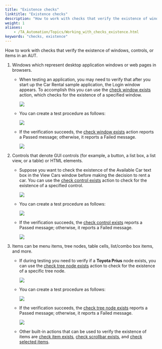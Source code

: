 ```yaml
--- 
title: "Existence checks"
linktitle: "Existence checks"
description: "How to work with checks that verify the existence of windows, controls, or items in an AUT."
weight: 1
aliases: 
    - /TA_Automation/Topics/Working_with_checks_existence.html
keywords: "checks, existence"
---
```


How to work with checks that verify the existence of windows, controls, or items in an AUT.

1.  Windows which represent desktop application windows or web pages in browsers.
    -   When testing an application, you may need to verify that after you start up the Car Rental sample application, the Login window appears. To accomplish this you can use the [check window exists](/TA_Automation/Topics/bia_check_window_exists.html) action, which checks for the existence of a specified window.

        ![](/images/TA_Automation/Images/bia_check_window_exists_aut.png)

    -   You can create a test procedure as follows:

        ![](/images/TA_Automation/Images/bia_check_window_exists_pgm.png)

    -   If the verification succeeds, the [check window exists](/TA_Automation/Topics/bia_check_window_exists.html) action reports a Passed message; otherwise, it reports a Failed message.

        ![](/images/TA_Automation/Images/bia_check_window_exists_res.png)

2.  Controls that denote GUI controls \(for example, a button, a list box, a list view, or a table\) or HTML elements.
    -   Suppose you want to check the existence of the Available Car text box in the View Cars window before making the decision to rent a car. You can use the [check control exists](/TA_Automation/Topics/bia_check_control_exists.html) action to check for the existence of a specified control.

        ![](/images/TA_Automation/Images/bia_check_control_exists_aut.png)

    -   You can create a test procedure as follows:

        ![](/images/TA_Automation/Images/bia_check_control_exists_pgm.png)

    -   If the verification succeeds, the [check control exists](/TA_Automation/Topics/bia_check_control_exists.html) reports a Passed message; otherwise, it reports a Failed message.

        ![](/images/TA_Automation/Images/bia_check_control_exists_res.png)

3.  Items can be menu items, tree nodes, table cells, list/combo box items, and more.
    -   If during testing you need to verify if a **Toyota Prius** node exists, you can use the [check tree node exists](/TA_Automation/Topics/bia_check_tree_node_exists.html) action to check for the existence of a specific tree node.

        ![](/images/TA_Automation/Images/bia_check_tree_node_exists_aut.png)

    -   You can create a test procedure as follows:

        ![](/images/TA_Automation/Images/bia_check_tree_node_exists_pgm.png)

    -   If the verification succeeds, the [check tree node exists](/TA_Automation/Topics/bia_check_tree_node_exists.html) reports a Passed message; otherwise, it reports a Failed message.

        ![](/images/TA_Automation/Images/bia_check_tree_node_exists_res.png)

    -   Other built-in actions that can be used to verify the existence of items are [check item exists](/TA_Automation/Topics/bia_check_item_exists.html), [check scrollbar exists](/TA_Automation/Topics/bia_check_scrollbar_exists.html), and [check selected items](/TA_Automation/Topics/bia_check_selected_items.html).



